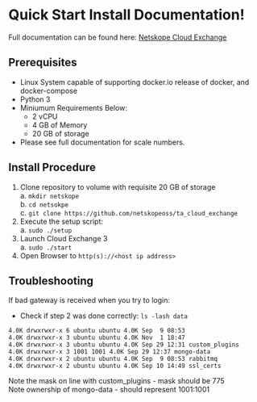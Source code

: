 # Quick Start Install Documentation!

Full documentation can be found here: [Netskope Cloud Exchange](https://docs.netskope.com/en/netskope-cloud-exchange.html)

## Prerequisites

- Linux System capable of supporting docker.io release of docker, and docker-compose
- Python 3
- Miniumum Requirements Below:
  - 2 vCPU
  - 4 GB of Memory
  - 20 GB of storage
- Please see full documentation for scale numbers.

## Install Procedure

1.  Clone repository to volume with requisite 20 GB of storage<br>
    a. `mkdir netskope`<br>
    b. `cd netsokpe`<br>
    c. `git clone https://github.com/netskopeoss/ta_cloud_exchange`<br>
2.  Execute the setup script:<br>
    a. `sudo ./setup`<br>
3.  Launch Cloud Exchange 3<br>
    a. `sudo ./start`<br>
4.  Open Browser to `http(s)://<host ip address>`<br>

## Troubleshooting

If bad gateway is received when you try to login:

- Check if step 2 was done correctly:
  `ls -lash data`
 

```
4.0K drwxrwxr-x 6 ubuntu ubuntu 4.0K Sep  9 08:53
4.0K drwxrwxr-x 3 ubuntu ubuntu 4.0K Nov  1 18:47
4.0K drwxrwxr-x 3 ubuntu ubuntu 4.0K Sep 29 12:31 custom_plugins
4.0K drwxrwxr-x 3 1001 1001 4.0K Sep 29 12:37 mongo-data
4.0K drwxrwxr-x 2 ubuntu ubuntu 4.0K Sep  9 08:53 rabbitmq
4.0K drwxrwxr-x 2 ubuntu ubuntu 4.0K Sep 10 14:49 ssl_certs
```

Note the mask on line with custom_plugins - mask should be 775<br>
Note ownership of mongo-data - should represent 1001:1001
